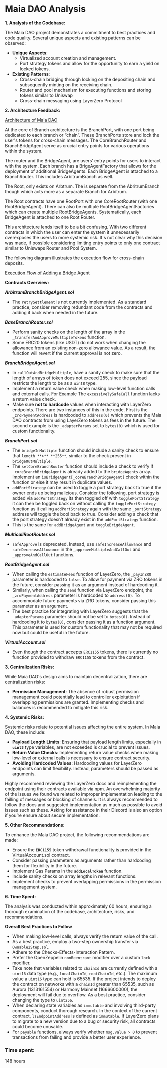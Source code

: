 # Maia DAO Analysis

**1. Analysis of the Codebase:**

The Maia DAO project demonstrates a commitment to best practices and code quality. Several unique aspects and existing patterns can be observed:

- **Unique Aspects**:
    - Virtualized account creation and management.
    - Port strategy tokens and allow for the opportunity to earn a yield on locked tokens.
- **Existing Patterns**:
    - Cross-chain bridging through locking on the depositing chain and subsequently minting on the receiving chain.
    - Router and pool mechanism for executing functions and storing tokens similar to Uniswap
    - Cross-chain messaging using LayerZero Protocol

**2. Architecture Feedback:**

[Architecture of Maia DAO](https://github.com/zzzuhaibmohd/Code4rena/blob/main/Architecture%20of%20Maia%20DAO.png)

At the core of Branch architecture is the BranchPort, with one port being dedicated to each branch or “chain”. These BranchPorts store and lock the user's tokens for cross-chain messages. The CoreBranchRouter and BranchBridgAgent serve as crucial entry points for various operations within the system. 

The router and the BridgeAgent, are users’ entry points for users to interact with the system. Each branch has a BrigeAgentFactory that allows for the deployment of additional BridgeAgents. Each BridgeAgent is attached to a BranchRouter. This includes ArbitrumBranch as well.

The Root, only exists on Arbtrum. The is separate from the AbritrumBranch though which acts more as a separate Branch for Arbitrum. 

The Root contracts have one RootPort with one CoreRootRouter (with one RootBridgeAgent). There can also be multiple RootBridgeAgentFactories which can create multiple RootBridgeAgents. Systematically, each BridgeAgent is attached to one Root Router.

This architecture lends itself to be a bit confusing. With two different contracts in which the user can enter the system it unnecessarily overexposes the users to more systemic risk. It's not clear why this decision was made, if possible considering limiting entry points to only one contract similar to Uniswaps Router and Pool System.

The following diagram illustrates the execution flow for cross-chain deposits.

[Execution Flow of Adding a Bridge Agent](https://github.com/zzzuhaibmohd/Code4rena/blob/main/Execution%20Flow%20of%20Adding%20a%20Bridge%20Agent.png)

**Contracts Overview:**

***ArbitrumBranchBridgeAgent.sol***

- The `retrySettlement` is not currently implemented. As a standard practice, consider removing redundant code from the contracts and adding it back when needed in the future.

***BaseBranchRouter.sol***

- Perform sanity checks on the length of the array in the `_transferAndApproveMultipleTokens` function.
- Some ERC20 tokens (like USDT) do not work when changing the allowance from an existing non-zero allowance value. As a result, the function will revert if the current approval is not zero.

***BranchBridgeAgent.sol***

- In `callOutAndBridgeMultiple`, have a sanity check to make sure that the length of arrays of token does not exceed 255, since the payload restricts the length to be as a `uint8` type.
- Implement a return value check when making low-level function calls and external calls. For Example The `excessivelySafeCall` function lacks a return value check.
- Make sure **not to hardcode** values when interacting with LayerZero endpoints. There are two instances of this in the code. First is the `_zroPaymentAddress` is hardcoded to `address(0)` which prevents the Maia DAO contracts from using LayerZero tokens as fees in the future. The second example is the `_adapterParams` set to `bytes(0)` which is used for custom functionality.

***BranchPort.sol***

- The `bridgeInMultiple` function should include a sanity check to ensure that `length **>** **255**`, similar to the check present in `bridgeOutMultiple`.
- The `setCoreBranchRouter` function should include a check to verify if `_coreBranchBridgeAgent` is already added to the `bridgeAgents` array. Implement an `isBridgeAgent[_coreBranchBridgeAgent]` check within the function or else it may result in duplicate values.
- `addPortStrategy` can be used to toggle a port strategy back to true if the owner ends up being malicious. Consider the following, port strategy is added via `addPortStrategy` its then toggled off with `togglePortStrategy` it can then be toggled back on without calling the `togglePortStrategy` function as it calling `addPortStrategy` again with the same `_portStrategy` address will toggle the bool back to true. Consider adding a check that the port strategy doesn’t already exist in the `addPortStrategy` function.
- This is the same for `addBridgeAgent` and `toggleBrigdeAgent`.

 ***MulticallRootRouter.sol***

- `safeApprove` is deprecated. Instead, use `safeIncreaseAllowance` and `safeDecreaseAllowance` in the `_approveMultipleAndCallOut` and `_approveAndCallOut` functions.

***RootBridgeAgent.sol***

- When calling the `estimateFees` function of LayerZero, the `_payInZRO` parameter is hardcoded to `false`. To allow for payment via ZRO tokens in the future, consider passing it as an argument instead of hardcoding it.
- Similarly, when calling the `send` function via LayerZero endpoint, the `_zroPaymentAddress` parameter is hardcoded to `address(0)`. To accommodate future payments via ZRO tokens, consider passing this parameter as an argument.
- The best practice for integrating with LayerZero suggests that the `_adapterParams` parameter should not be set to `bytes(0)`. Instead of hardcoding it to `bytes(0)`, consider passing it as a function argument. This parameter is used for custom functionality that may not be required now but could be useful in the future.

***VirtualAccount.sol***

- Even though the contract accepts `ERC1155` tokens, there is currently no function provided to withdraw `ERC1155` tokens from the contract.

**3. Centralization Risks:**

While Maia DAO's design aims to maintain decentralization, there are centralization risks:

- **Permission Management**: The absence of robust permission management could potentially lead to controller exploitation if overlapping permissions are granted. Implementing checks and balances is recommended to mitigate this risk.

**4. Systemic Risks:**

Systemic risks relate to potential issues affecting the entire system. In Maia DAO, these include:

- **Payload Length Limits**: Ensuring that payload length limits, especially in **`uint8`** type variables, are not exceeded is crucial to prevent issues.
- **Return Value Checks**: Implementing return value checks when making low-level or external calls is necessary to ensure contract security.
- **Avoiding Hardcoded Values**: Hardcoding values for LayerZero endpoints can limit flexibility. Instead, parameters should be passed as arguments.

Highly recommend reviewing the LayerZero docs and reimplementing the endpoint using their contracts available via npm. An overwhelming majority of the issues we found we related to improper implementation leading to the failling of messages or blocking of channels. It is always recommended to follow the docs and suggested implementation as much as possible to avoid issues such as these. Asking for assistance in their Discord is also an option if you’re ensure about secure implementation.

**5. Other Recommendations:**

To enhance the Maia DAO project, the following recommendations are made:

- Ensure the **`ERC1155`** token withdrawal functionality is provided in the VirtualAccount.sol contract.
- Consider passing parameters as arguments rather than hardcoding them for flexibility in the future.
- Implement Gas Params in the **`addLocalToken`** function.
- Include sanity checks on array lengths in relevant functions.
- Implement checks to prevent overlapping permissions in the permission management system.

**6. Time Spent:**

The analysis was conducted within approximately 60 hours, ensuring a thorough examination of the codebase, architecture, risks, and recommendations.

**Overall Best Practices to Follow**

- When making low-level calls, always verify the return value of the call.
- As a best practice, employ a two-step ownership transfer via `Ownable2Step.sol`.
- Adhere to the Checks-Effects-Interaction Pattern.
- Prefer the OpenZeppelin `nonReentrant` modifier over a custom `lock` modifier.
- Take note that variables related to `chainId` are currently defined with a `uint16` data type (e.g., `localChainId`, `rootChainId`, etc.). The maximum value a `uint16` type can hold is 65535. If the project intends to deploy the contract on networks with a `chainId` greater than 65535, such as Aurora (1313161554) or Harmony Mainnet (1666600000), the deployment will fail due to overflow. As a best practice, consider changing the type to `uint256`.
- When declaring state variables as `immutable` and involving third-party components, conduct thorough research. In the context of the current contract, `lzEndpointAddress` is defined as `immutable`. If LayerZero plans to migrate to a new version due to a bug or security risk, all contracts could become unusable.
- For `payable` functions, always verify whether `msg.value > 0` to prevent transactions from failing and provide a better user experience.

### Time spent:
148 hours